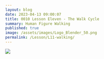 ```yaml
---
layout: blog
date: 2023-04-13 09:00:07
title: 0010 Lesson Eleven - The Walk Cycle
summary: Human Figure Walking
published: true
image: /assets/images/Logo_Blender_50.png
permalink: /Lesson/L11-walking/
---
```


<img src="/KAPE-learn/assets/images/Marey.jpg" />

<script src="https://gist.github.com/urbanistica/7f0a3f1d004d52a4dac6292b6ed2016d.js"></script>